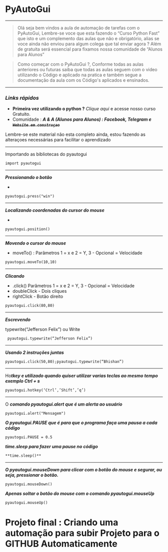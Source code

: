 # PyAutoGui

---

> Olá seja bem vindos a aula de automação de tarefas com o PyAutoGui, Lembre-se voce que esta fazendo o “Curso Python Fast” que isto e um complemento das aulas que não e obrigatório, alias se voce ainda não enviou para algum colega que tal enviar agora ? Além de gratuita será essencial para fixamos nossa comunidade de “Alunos para Alunos”
> 

> Como começar com o PyAutoGui ?, Conforme todas as aulas anteriores ou futuras saiba que todas as aulas seguem com o video utilizando o Código e aplicado na pratica e também segue a documentação da aula com os Código's aplicados e ensinados.
> 

---

### ***Links rápidos***

- **Primeira vez utilizando o python ?** *Clique aqui* e acesse nosso curso Gratuito.
- Comunidade :  ***A & A (Alunos para Alunos) : Facebook, Telegram e ~~`Website em construçao`~~***

Lembre-se este material não esta completo ainda, estou fazendo as alteraçoes necessárias para facilitar o aprendizado 

---

Importando as bibliotecas do pyautogui

```tsx
import pyautogui
```

---

***Pressionando o botão***

- 

```tsx
pyautogui.press("win")
```

---

***Localizando coordenadas do cursor do mouse***

- 

```tsx
pyautogui.position()
```

---

***Movendo o cursor do mouse***

- moveTo() : Parâmetros 1 = x e 2 = Y, 3 - Opcional = Velocidade

```tsx
pyautogui.moveTo(10,10)
```

---

***Clicando***

- .click() Parâmetros 1 = x e 2 = Y, 3 - Opcional = Velocidade
- doubleClick - Dois cliques
- rightClick - Botão direito

```tsx
pyautogui.click(80,80)
```

---

***Escrevendo***

typewrite(“Jefferson Felix”)  ou Write

```tsx
 pyautogui.typewrite(“Jefferson Felix”)
```

---

***Usando 2 instruções juntas*** 

```tsx
pyautogui.click(50,80);pyautogui.typewrite(“Bhishan”)
```

---

Ho***tkey e utilizado quando quiser utilizar varias teclas ao mesmo tempo exemplo Ctrl + s*** 

```tsx
pyautogui.hotkey(‘Ctrl’,’Shift’,’q’)
```

---

O ***comando pyautogui.alert que é um alerta ao usuário***

```tsx
pyautogui.alert("Mensagem")
```

***O pyautogui.PAUSE que é para que o programa faça uma pausa a cada código***

```tsx
pyautogui.PAUSE = 0.5 
```

***time.sleep para fazer uma pause no código***

```tsx
**time.sleep()**
```

---

***O pyautogui.mouseDown para clicar com o botão do mouse e segurar, ou seja, pressionar o botão.***

```tsx
pyautogui.mouseDown()
```

***Apenas soltar o botão do mouse com o comando pyautogui.mouseUp***

```tsx
pyautogui.mouseUp()
```

# Projeto final : Criando uma automação para subir Projeto para o GITHUB Automaticamente
